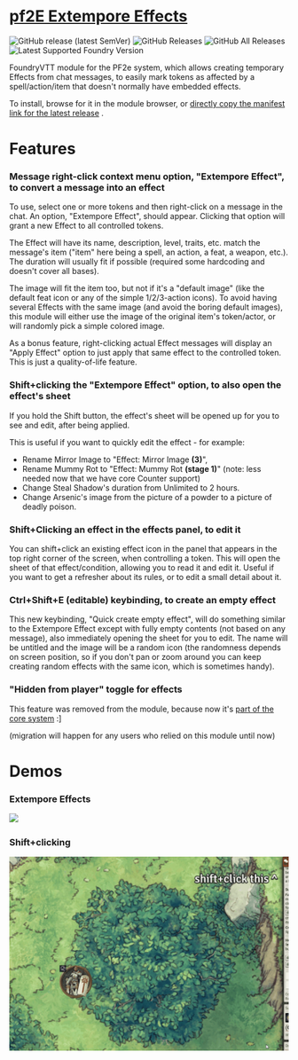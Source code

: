 # [pf2E Extempore Effects](https://foundryvtt.com/packages/pf2e-extempore-effects/)

![GitHub release (latest SemVer)](https://img.shields.io/github/v/release/shemetz/pf2e-extempore-effects?style=for-the-badge)
![GitHub Releases](https://img.shields.io/github/downloads/shemetz/pf2e-extempore-effects/latest/total?style=for-the-badge)
![GitHub All Releases](https://img.shields.io/github/downloads/shemetz/pf2e-extempore-effects/total?style=for-the-badge&label=Downloads+total)
![Latest Supported Foundry Version](https://img.shields.io/endpoint?url=https://foundryshields.com/version?url=https://github.com/shemetz/pf2e-extempore-effects/raw/master/module.json)

FoundryVTT module for the PF2e system, which allows creating temporary Effects from chat messages, to easily mark tokens
as affected by a spell/action/item that doesn't normally have embedded effects.

To install, browse for it in the module browser,
or [directly copy the manifest link for the latest release](https://github.com/shemetz/pf2e-extempore-effects/releases/latest/download/module.json)
.

# Features

### Message right-click context menu option, "Extempore Effect", to convert a message into an effect
To use, select one or more tokens and then right-click on a message in the chat. An option, "Extempore Effect", should
appear. Clicking that option will grant a new Effect to all controlled tokens.

The Effect will have its name, description, level, traits, etc. match the message's item ("item" here being a spell,
an action, a feat, a weapon, etc.). The duration will usually fit if possible (required some hardcoding and doesn't
cover all bases).

The image will fit the item too, but not if it's a "default image" (like the default feat icon or
any of the simple 1/2/3-action icons). To avoid having several Effects with the same image (and avoid the boring
default images), this module will either use the image of the original item's token/actor, or will randomly pick a
simple colored image.

As a bonus feature, right-clicking actual Effect messages will display an "Apply Effect" option to just apply that same
effect to the controlled token. This is just a quality-of-life feature.

### Shift+clicking the "Extempore Effect" option, to also open the effect's sheet
If you hold the Shift button, the effect's sheet will be opened up for you to see and edit, after being applied.

This is useful if you want to quickly edit the effect - for example:

- Rename Mirror Image to "Effect: Mirror Image **(3)**",
- Rename Mummy Rot to "Effect: Mummy Rot **(stage 1)**" (note:  less needed now that we have core Counter support)
- Change Steal Shadow's duration from Unlimited to 2 hours.
- Change Arsenic's image from the picture of a powder to a picture of deadly poison.

### Shift+Clicking an effect in the effects panel, to edit it
You can shift+click an existing effect icon in the panel that appears in the top right corner of the screen, when
controlling a token.  This will open the sheet of that effect/condition, allowing you to read it and edit it.  Useful if
you want to get a refresher about its rules, or to edit a small detail about it.

### Ctrl+Shift+E (editable) keybinding, to create an empty effect
This new keybinding, "Quick create empty effect", will do something similar to the Extempore Effect except with fully
empty contents (not based on any message), also immediately opening the sheet for you to edit.  The name will be
untitled and the image will be a random icon (the randomness depends on screen position, so if you don't pan or zoom
around you can keep creating random effects with the same icon, which is sometimes handy).

### "Hidden from player" toggle for effects
This feature was removed from the module, because now it's [part of the core system](https://github.com/foundryvtt/pf2e/pull/4608) :]

(migration will happen for any users who relied on this module until now)

# Demos

### Extempore Effects

![](metadata/ee_demo_1.gif)

### Shift+clicking

![](metadata/shift_click_effect_panel_demo.gif)

